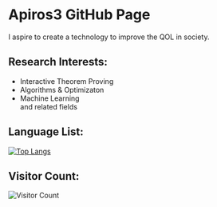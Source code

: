 # Apiros3 GitHub Page

I aspire to create a technology to improve the QOL in society.

## Research Interests:
* Interactive Theorem Proving
* Algorithms & Optimizaton
* Machine Learning <br />
and related fields

## Language List:
[![Top Langs](https://github-readme-stats.vercel.app/api/top-langs/?username=apiros3&langs_count=10)](https://github.com/anuraghazra/github-readme-stats)

## Visitor Count: 
![Visitor Count](https://profile-counter.glitch.me/Apiros3/count.svg)


<!---
Apiros3/Apiros3 is a ✨ special ✨ repository because its `README.md` (this file) appears on your GitHub profile.
You can click the Preview link to take a look at your changes.
--->
